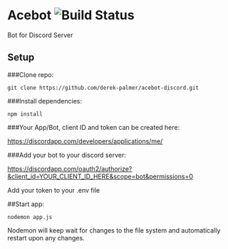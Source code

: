# Acebot ![Build Status](https://travis-ci.org/derek-palmer/acebot-discord.svg)
Bot for Discord Server

## Setup

###Clone repo:
```
git clone https://github.com/derek-palmer/acebot-discord.git
```

###Install dependencies:
```
npm install
```
###Your App/Bot, client ID and token can be created here:

https://discordapp.com/developers/applications/me/

###Add your bot to your discord server:

https://discordapp.com/oauth2/authorize?&client_id=YOUR_CLIENT_ID_HERE&scope=bot&permissions=0

Add your token to your .env file

##Start app:
```
nodemon app.js
```

Nodemon will keep wait for changes to the file system and automatically restart upon any changes.
